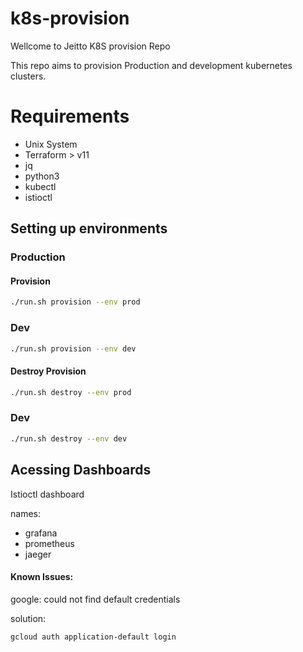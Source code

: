 
# k8s-provision
Wellcome to Jeitto K8S provision Repo

This repo aims to provision Production and development kubernetes clusters.

# Requirements
- Unix System
- Terraform > v11
- jq
- python3
- kubectl
- istioctl

## Setting up environments

### Production

#### Provision

```bash
./run.sh provision --env prod
```

### Dev
```bash
./run.sh provision --env dev
```

#### Destroy Provision

```bash
./run.sh destroy --env prod
```

### Dev
```bash
./run.sh destroy --env dev
```

## Acessing Dashboards
Istioctl dashboard <dashboard-name>

names:
- grafana
- prometheus
- jaeger

#### Known Issues:
google: could not find default credentials

solution:
```
gcloud auth application-default login
```

